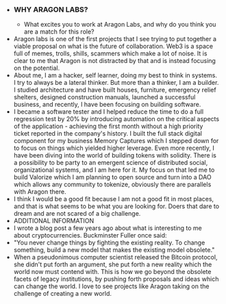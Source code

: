 - ### WHY ARAGON LABS?
    - What excites you to work at Aragon Labs, and why do you think you are a match for this role?
- Aragon labs is one of the first projects that I see trying to put together a viable proposal on what is the future of collaboration. Web3 is a space full of memes, trolls, shills, scammers which make a lot of noise. It is clear to me that Aragon is not distracted by that and is instead focusing on the potential. 
- About me, I am a hacker, self learner, doing my best to think in systems. I try to always be a lateral thinker. But more than a thinker, I am a builder. I studied architecture and have built houses, furniture, emergency relief shelters, designed construction manuals, launched a successful business, and recently, I have been focusing on building software. 
- I became a software tester and I helped reduce the time to do a full regression test by 20% by introducing automation on the critical aspects of the application - achieving the first month without a high priority ticket reported in the company's history. I built the full stack digital component for my business Memory Captures which I stepped down for to focus on things which yielded higher leverage. Even more recently, I have been diving into the world of building tokens with solidity. There is a possibility to be party to an emergent science of distributed social, organizational systems, and I am here for it. My focus on that led me to build Valorize which I am planning to open source and turn into a DAO which allows any community to tokenize, obviously there are parallels with Aragon there. 
- I think I would be a good fit because I am not a good fit in most places, and that is what seems to be what you are looking for. Doers that dare to dream and are not scared of a big challenge.
- ADDITIONAL INFORMATION
- I wrote a blog post a few years ago about what is interesting to me about cryptocurrencies. Buckminster Fuller once said: 
- "You never change things by fighting the existing reality. To change something, build a new model that makes the existing model obsolete."
- When a pseudonimous computer scientist released the Bitcoin protocol, she didn't put forth an argument, she put forth a new reality which the world now must contend with. This is how we go beyond the obsolete facets of legacy institutions, by pushing forth proposals and ideas which can change the world. I love to see projects like Aragon taking on the challenge of creating a new world.
